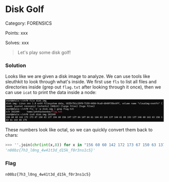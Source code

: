 # Disk Golf

Category: FORENSICS

Points: xxx

Solves: xxx

>Let's play some disk golf!

### Solution

Looks like we are given a disk image to analyze. We can use tools like sleuthkit to look through what's inside. We first use `fls` to list all files and directories inside (grep out `flag.txt` after looking through it once), then we can use `icat` to print the data inside a node:

![Solve](/images/Disk.png)

These numbers look like octal, so we can quickly convert them back to chars:

```py
>>> ''.join(chr(int(x,8)) for x in "156 60 60 142 172 173 67 150 63 137 154 60 156 147 137 64 167 64 61 164 63 144 137 144 61 65 153 137 146 60 162 63 156 163 61 143 65 175".split())
'n00bz{7h3_l0ng_4w41t3d_d15k_f0r3ns1c5}'
```

### Flag

```n00bz{7h3_l0ng_4w41t3d_d15k_f0r3ns1c5}```